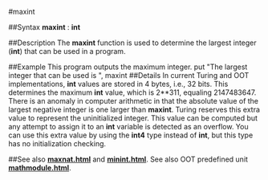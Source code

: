 
#maxint

##Syntax
**maxint** : **int**

##Description
The **maxint** function is used to determine the largest integer (**int**) that can be used in a program.

##Example
This program outputs the maximum integer.
        put "The largest integer that can be used is ", maxint
##Details
In current Turing and OOT implementations, **int** values are stored in 4 bytes, i.e., 32 bits. This determines the maximum **int** value, which is 2**311, equaling 2147483647.
There is an anomaly in computer arithmetic in that the absolute value of the largest negative integer is one larger than **maxint**. Turing reserves this extra value to represent the uninitialized integer. This value can be computed but any attempt to assign it to an **int** variable is detected as an overflow. You can use this extra value by using the **int4** type instead of **int**, but this type has no initialization checking.

##See also
**[maxnat.html](maxnat)** and **[minint.html](minint)**.
See also OOT predefined unit **[mathmodule.html](Math)**.
